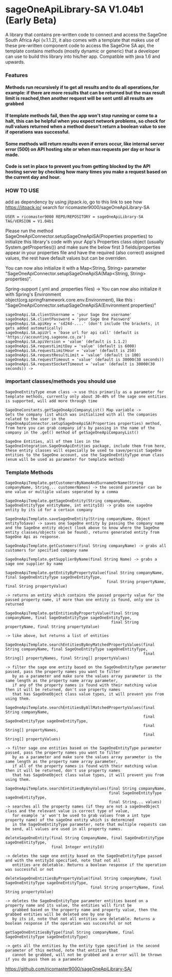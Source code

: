 # sageOneApiLibrary-SA V1.04b1 (Early Beta)
A library that contains pre-written code to connect and access the SageOne South Africa Api (v.1.1.2), it also comes with a template that makes use of these pre-written component code to access the SageOne SA api, the template contains methods (mostly dynamic or generic) that a developer can use to build this library into his/her app. Compatible with java 1.6 and upwards.

### Features
#### Methods run recursively if to get all results and to do all operations,for example: if there are more results that can be returned but the max result limit is reached,then another request will be sent until all results are grabbed

#### If template methods fail, then the app won't stop running or come to a halt, this can be helpful when you expect network problems, so check for null values returned when a method doesn't return a boolean value to see if operations was successful.

#### Some methods will return results even if errors occur, like internal server error (500) on API hosting site or when max requests per day or hour is made.

#### Code is set in place to prevent you from getting blocked by the API hosting server by checking how many times you make a request based on the current day and hour.

### HOW TO USE

add as dependency by using jitpack.io, go to this link to see how https://jitpack.io/
search for ricomaster9000/sageOneApiLibrary-SA

``
USER = ricomaster9000
REPO/REPOSITORY = sageOneApiLibrary-SA
TAG/VERSION = V1.04b1
``

Please run the method SageOneApiConnector.setupSageOneApiSA(Properties properties) to initialize this library's code with your App's Properties class object (usually System.getProperties()) and make sure the below first 3 fields/properties appear in your properties file and have the required (also correct) assigned values, the rest have default values but can be overriden.

You can now also initialize it with a Map<String, String> parameter "SageOneApiConnector.setupSageOneApiSA(Map<String, String> properties)". 

Spring-support (.yml and .properties files) -> You can now also initialize it with Spring's Environment object(org.springframework.core.env.Environment), like this :
"SageOneApiConnector.setupSageOneApiSA(Environment properties)"

```
sageOneApi.SA.clientUsername = 'your Sage One username'
sageOneApi.SA.clientPassword = 'your Sage One Password'
sageOneApi.SA.apiKey = 'sd24d-....' (don't include the brackets, it gets added automatically)
sageOneApi.SA.apiUrl = 'base url for api call' (default is 'https://accounting.sageone.co.za')
sageOneApi.SA.apiVersion = 'value' (default is 1.1.2)
sageOneApi.SA.requestLimitDay = 'value' (default is 6000)
sageOneApi.SA.requestLimitHour = 'value' (default is 250)
sageOneApi.SA.requestResultLimit = 'value' (default is 100)
sageOneApi.SA.requestTimeout = 'value' (default is 30000(30 seconds))
sageOneApi.SA.requestSocketTimeout = 'value' (default is 30000(30 seconds)) -> 
```
### important classes/methods you should use

```
SageOneEntityType enum class -> use this primarily as a parameter for template methods, currently only about 30-40% of the sage one entities is supported, will add more through time
```
```
SageOneConstants.getSageOneApiCompanyList() Map variable -> 
Gets the company list which was initialized with all the companies related to the user in the SageOneApiConnector.setupSageOneApiSA(Properties properties) method, from here you can grab company id's by passing in the name of the company in the .get() method of getSageOneApiCompanyList()
```
```
SageOne Entities, all of them lies in the SageOneIntegration.SageOneApiEntities package, include them from here, these entity classes will especially be used to save/persist SageOne entities to the SageOne account, use the SageOneEntityType enum class (enum will be used as parameter for template method)
```

### Template Methods
```
SageOneApiTemplate.getCustomersByNameAndSurnameOrName(String companyName, String... customerNames) -> the second parameter can be one value or multiple values seperated by a comma
```
```
SageOneApiTemplate.getSageOneEntity(String companyName, SageOneEntityType entityName, int entityId) -> grabs one sageOne entity by its id for a certain company
```
```
SageOneApiTemplate.saveSageOneEntity(String companyName, Object entityToSave) -> saves one SageOne entity by passing the company name and the SageOne entity object (look above to know where the SageOne entity classes/objects can be found), returns generated entity from SageOne Api as response.
```
```
SageOneApiTemplate.getCustomers(final String companyName) -> grabs all customers for specified company name
```
```
SageOneApiTemplate.getSupplierByName(final String Name) -> grabs a sage one supplier by name
```
```
SageOneApiTemplate.getEntityByPropertyValue(final String companyName, final SageOneEntityType sageOneEntityType,
                                            final String propertyName, final String propertyValue)

-> returns an entity which contains the passed property value for the passed property name, if more than one entity is found, only one is returned
```
```
SageOneApiTemplate.getEntitiesByPropertyValue(final String companyName, final SageOneEntityType sageOneEntityType,
                                              final String propertyName, final String propertyValue)

-> like above, but returns a list of entities
```
```
SageOneApiTemplate.searchEntitiesByAnyMatchedPropertyValues(final String companyName, final SageOneEntityType sageOneEntityType,
                                                            final String[] propertyNames, final String[] propertyValues)

-> filter the sage one entity based on the SageOneEntityType parameter passed, pass the property names you want to filter
   by as a parameter and make sure the values array parameter is the same length as the property name array parameter,
   if any of the property names is found with their matching value then it will be returned, don't use property names
   that has SageOneObject class value types, it will prevent you from using them.
```
```
SageOneApiTemplate.searchEntitiesByAllMatchedPropertyValues(final String companyName,
                                                            final SageOneEntityType sageOneEntityType,
                                                            final String[] propertyNames,
                                                            final String[] propertyValues)

-> filter sage one entities based on the SageOneEntityType parameter passed, pass the property names you want to filter
   by as a parameter and make sure the values array parameter is the same length as the property name array parameter,
   if all of the property names is found with their matching value then it will be returned, don't use property names
   that has SageOneObject class value types, it will prevent you from using them.
```
```
SageOneApiTemplate.searchEntitiesByAnyValues(final String companyName,
                                             final SageOneEntityType sageOneEntityType,
                                             final String... values)
-> searches all the property names (if they are not a sageOneObject class and the relevant value is correct type of value,
   for example 'a' won't be used to grab values from a int type property name) of the sageOne entity which is determined
   in the SageOneEntityType parameter, note that multiple requests can be send, all values are used in all property names.
```
```
deleteSageOneEntity(final String CompanyName, final SageOneEntityType sageOneEntityType,
                    final Integer entityId)

-> deletes the sage one entity based on the SageOneEntityType passed and with the entityId specified, note that not all
   entities are deletable. Returns a boolean response if the operation was successful or not
```
```
deleteSageOneEntitiesByPropertyValue(final String companyName, final SageOneEntityType sageOneEntityType,
                                     final String propertyName, final String propertyValue)

-> deletes the SageOneEntityType parameter entities based on a property name and its value, the entities will first be
   grabbed based on the property name and property value, then the grabbed entities will be deleted one by one by
   by its id, note that not all entities are deletable. Returns a boolean response if the operation was successful or not
```
```
getSageOneEntitiesByType(final String companyName, final SageOneEntityType sageOneEntityType)

-> gets all the entities by the entity type specified in the second parameter of this method, note that entities that
   cannot be grabbed, will not be grabbed and a error will be thrown if you do pass them as a parameter
```
https://github.com/ricomaster9000/sageOneApiLibrary-SA/
